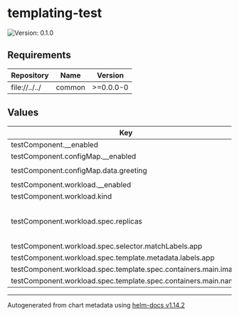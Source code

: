 # templating-test

![Version: 0.1.0](https://img.shields.io/badge/Version-0.1.0-informational?style=flat-square)

## Requirements

| Repository | Name | Version |
|------------|------|---------|
| file://../../ | common | >=0.0.0-0 |

## Values

| Key | Description | Type | Default |
|-----|-------------|------|---------|
 | testComponent.__enabled |  | bool | `true` |
 | testComponent.configMap.__enabled |  | bool | `true` |
 | testComponent.configMap.data.greeting |  | string | `"Hello from {{ .Root.Release.Name }} for {{ .componentName }}"` |
 | testComponent.workload.__enabled |  | bool | `true` |
 | testComponent.workload.kind |  | string | `"Deployment"` |
 | testComponent.workload.spec.replicas |  | string | `"@needs(.Self.configMap.data.greeting as myGreeting)\n@type(int)\n{{ if eq $myGreeting \"Hello from release-name for testComponent\" -}}\n3\n{{ else -}}\n0\n{{ end -}}\n"` |
 | testComponent.workload.spec.selector.matchLabels.app |  | string | `"test-workload"` |
 | testComponent.workload.spec.template.metadata.labels.app |  | string | `"test-workload"` |
 | testComponent.workload.spec.template.spec.containers.main.image |  | string | `"nginx:latest"` |
 | testComponent.workload.spec.template.spec.containers.main.name |  | string | `"main"` |

----------------------------------------------
Autogenerated from chart metadata using [helm-docs v1.14.2](https://github.com/norwoodj/helm-docs/releases/v1.14.2)
